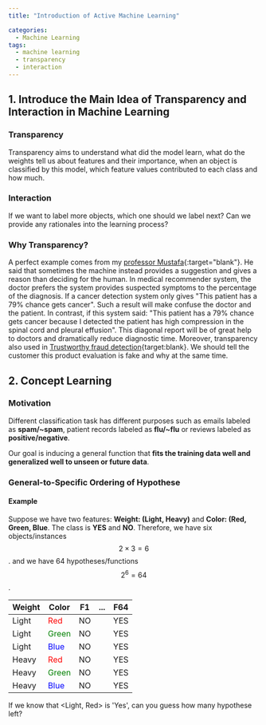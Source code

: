 ```yaml
---
title: "Introduction of Active Machine Learning"

categories:
  - Machine Learning
tags:
  - machine learning
  - transparency
  - interaction
---
```


## 1. Introduce the Main Idea of Transparency and Interaction in Machine Learning

### Transparency

Transparency aims to understand what did the model learn, what do the weights tell us about features and their importance, when an object is
classified by this model, which feature values contributed to each class and
how much.

### Interaction

If we want to label more objects, which one should we label next? Can we
provide any rationales into the learning process?

### Why Transparency?

A perfect example comes from my [professor Mustafa](http://www.cs.iit.edu/~mbilgic){:target="blank"}. He said that sometimes the machine instead provides a suggestion and gives a reason than deciding for the human. In medical recommender system, the doctor prefers the system provides suspected symptoms to the percentage of the diagnosis. If a cancer detection system only gives "This patient has a 79% chance gets cancer". Such a result will make confuse the doctor and the patient. In contrast, if this system said: "This patient has a 79% chance gets cancer because I detected the patient has high compression in the spinal cord and pleural effusion". This diagonal report will be of great help to doctors and dramatically reduce diagnostic time. Moreover, transparency also used in [Trustworthy fraud detection](http://www.cse.lehigh.edu/~sxie/projects.html){target:blank}. We should tell the customer this product evaluation is fake and why at the same time.

## 2. Concept Learning

### Motivation

Different classification task has different purposes such as emails labeled as **spam/~spam**, patient records labeled as **flu/~flu** or reviews labeled as **positive/negative**.

Our goal is inducing a general function that **fits the training data well and generalized well to unseen or future data**. 

### General-to-Specific Ordering of Hypothese

#### Example

Suppose we have two features: **Weight: (Light, Heavy)** and **Color: (Red, Green, Blue**. The class is **YES** and **NO**. Therefore, we have six objects/instances $$ 2\times3=6 $$. and we have 64 hypotheses/functions $$ 2^6=64 $$.

| **Weight** | **Color** | F1 | ... | F64 |
|------------|-----------|----|-----|-----|
| Light      | <span style="color:red">Red</span>       | NO |     | YES |
| Light      | <span style="color:green">Green</span>     | NO |     | YES |
| Light      | <span style="color:blue">Blue</span>      | NO |     | YES |
| Heavy		 | <span style="color:red">Red</span>       | NO |     | YES |
| Heavy		 | <span style="color:green">Green</span>     | NO |     | YES |
| Heavy      | <span style="color:blue">Blue</span>      | NO |     | YES |

If we know that <Light, Red> is 'Yes', can you guess how many hypothese left?
